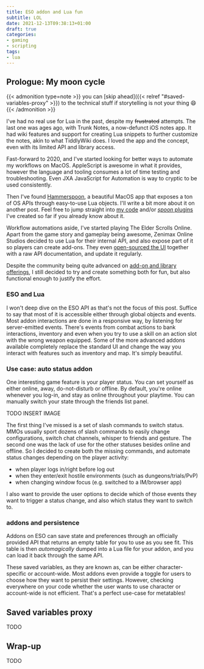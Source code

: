 ```yaml
---
title: ESO addon and Lua fun
subtitle: LOL
date: 2021-12-13T09:38:13+01:00
draft: true
categories:
- gaming
- scripting
tags:
- lua
---
```


## Prologue: My moon cycle

{{< admonition type=note >}}
you can [skip ahead]({{< relref "#saved-variables-proxy" >}}) to the technical
stuff if storytelling is not your thing 😄
{{< /admonition >}}

I've had no real use for Lua in the past, despite my ~~frustrated~~ attempts.
The last one was ages ago, with Trunk Notes, a now-defunct iOS notes app. It had
wiki features and support for creating Lua snippets to further customize the
notes, akin to what TiddlyWiki does. I loved the app and the concept, even with
its limited API and library access.

Fast-forward to 2020, and I've started looking for better ways to automate my
workflows on MacOS. AppleScript is awesome in what it provides, however the
language and tooling consumes a lot of time testing and troubleshooting. Even
JXA JavaScript for Automation is way to cryptic to be used consistently.

Then I've found [Hammerspoon][hs], a beautiful MacOS app that exposes a ton of
OS APIs through easy-to-use Lua objects. I'll write a bit more about it on
another post. Feel free to jump straight into [my code][hs-init] and/or
[_spoon_ plugins][spoons] I've created so far if you already know about it.

[hs]: http://www.hammerspoon.org
[hs-init]: https://github.com/wwmoraes/dotfiles/tree/master/.systems/darwin/hammerspoon/.hammerspoon
[spoons]: https://github.com/wwmoraes/spoons

Workflow automations aside, I've started playing The Elder Scrolls Online. Apart
from the game story and gameplay being awesome, Zenimax Online Studios decided
to use Lua for their internal API, and also expose part of it so players can
create add-ons. They even [open-sourced the UI][esoui] together with a raw API
documentation, and update it regularly.

[esoui]: https://github.com/esoui/esoui/

Despite the community being quite advanced on
[add-on and library offerings][eso-addons], I still decided to try and create
something both for fun, but also functional enough to justify the effort.

[eso-addons]: https://www.esoui.com/addons.php

### ESO and Lua

I won't deep dive on the ESO API as that's not the focus of this post. Suffice
to say that most of it is accessible either through global objects and events.
Most addon interactions are done in a responsive way, by listening for
server-emitted events. There's events from combat actions to bank interactions,
inventory and even when you try to use a skill on an action slot with the wrong
weapon equipped. Some of the more advanced addons available completely replace
the standard UI and change the way you interact with features such as inventory
and map. It's simply beautiful.

### Use case: auto status addon

One interesting game feature is your player status. You can set yourself as
either online, away, do-not-disturb or offline. By default, you're online
whenever you log-in, and stay as online throughout your playtime. You can
manually switch your state through the friends list panel.

TODO INSERT IMAGE

The first thing I've missed is a set of slash commands to switch status. MMOs
usually sport dozens of slash commands to easily change configurations, switch
chat channels, whisper to friends and gesture. The second one was the lack of
use for the other statuses besides online and offline. So I decided to create
both the missing commands, and automate status changes depending on the player
activity:

* when player logs in/right before log out
* when they enter/exit hostile environments (such as dungeons/trials/PvP)
* when changing window focus (e.g. switched to a IM/browser app)

I also want to provide the user options to decide which of those events they
want to trigger a status change, and also which status they want to switch to.

### addons and persistence

Addons on ESO can save state and preferences through an officially provided API
that returns an empty table for you to use as you see fit. This table is then
_automagically_ dumped into a Lua file for your addon, and you can load it back
through the same API.

These saved variables, as they are known as, can be either character-specific or
account-wide. Most addons even provide a toggle for users to choose how they
want to persist their settings. However, checking everywhere on your code
whether the user wants to use character or account-wide is not efficient. That's
a perfect use-case for metatables!

## Saved variables proxy

TODO

## Wrap-up

TODO
